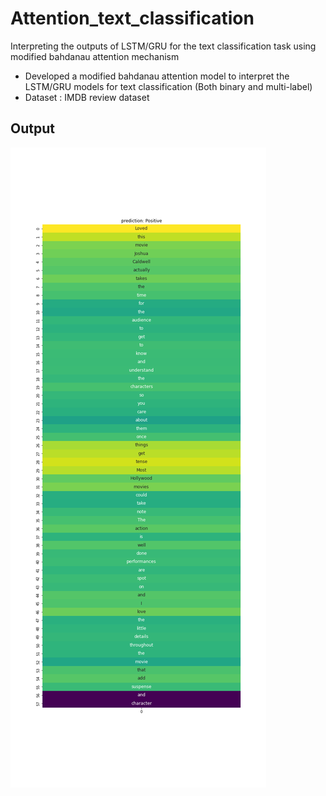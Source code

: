 # Attention_text_classification
Interpreting the outputs of LSTM/GRU for the text classification task using modified bahdanau attention mechanism

- Developed a modified bahdanau attention model to interpret the LSTM/GRU models for text classification (Both binary and multi-label)
- Dataset : IMDB review dataset
## Output
![new project](images/output.png)
